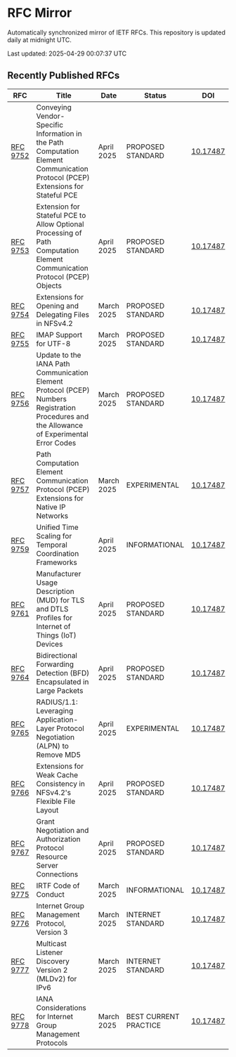 # RFC Mirror

Automatically synchronized mirror of IETF RFCs. This repository is updated daily at midnight UTC.

Last updated: 2025-04-29 00:07:37 UTC

## Recently Published RFCs

| RFC | Title | Date | Status | DOI |
|-----|-------|------|--------|-----|
| [RFC 9752](rfcs/rfc9752.txt) | Conveying Vendor-Specific Information in the Path Computation Element Communication Protocol (PCEP) Extensions for Stateful PCE | April 2025 | PROPOSED STANDARD | [10.17487](https://doi.org/10.17487/RFC9752) |
| [RFC 9753](rfcs/rfc9753.txt) | Extension for Stateful PCE to Allow Optional Processing of Path Computation Element Communication Protocol (PCEP) Objects | April 2025 | PROPOSED STANDARD | [10.17487](https://doi.org/10.17487/RFC9753) |
| [RFC 9754](rfcs/rfc9754.txt) | Extensions for Opening and Delegating Files in NFSv4.2 | March 2025 | PROPOSED STANDARD | [10.17487](https://doi.org/10.17487/RFC9754) |
| [RFC 9755](rfcs/rfc9755.txt) | IMAP Support for UTF-8 | March 2025 | PROPOSED STANDARD | [10.17487](https://doi.org/10.17487/RFC9755) |
| [RFC 9756](rfcs/rfc9756.txt) | Update to the IANA Path Communication Element Protocol (PCEP) Numbers Registration Procedures and the Allowance of Experimental Error Codes | March 2025 | PROPOSED STANDARD | [10.17487](https://doi.org/10.17487/RFC9756) |
| [RFC 9757](rfcs/rfc9757.txt) | Path Computation Element Communication Protocol (PCEP) Extensions for Native IP Networks | March 2025 | EXPERIMENTAL | [10.17487](https://doi.org/10.17487/RFC9757) |
| [RFC 9759](rfcs/rfc9759.txt) | Unified Time Scaling for Temporal Coordination Frameworks | April 2025 | INFORMATIONAL | [10.17487](https://doi.org/10.17487/RFC9759) |
| [RFC 9761](rfcs/rfc9761.txt) | Manufacturer Usage Description (MUD) for TLS and DTLS Profiles for Internet of Things (IoT) Devices | April 2025 | PROPOSED STANDARD | [10.17487](https://doi.org/10.17487/RFC9761) |
| [RFC 9764](rfcs/rfc9764.txt) | Bidirectional Forwarding Detection (BFD) Encapsulated in Large Packets | April 2025 | PROPOSED STANDARD | [10.17487](https://doi.org/10.17487/RFC9764) |
| [RFC 9765](rfcs/rfc9765.txt) | RADIUS/1.1: Leveraging Application-Layer Protocol Negotiation (ALPN) to Remove MD5 | April 2025 | EXPERIMENTAL | [10.17487](https://doi.org/10.17487/RFC9765) |
| [RFC 9766](rfcs/rfc9766.txt) | Extensions for Weak Cache Consistency in NFSv4.2's Flexible File Layout | April 2025 | PROPOSED STANDARD | [10.17487](https://doi.org/10.17487/RFC9766) |
| [RFC 9767](rfcs/rfc9767.txt) | Grant Negotiation and Authorization Protocol Resource Server Connections | April 2025 | PROPOSED STANDARD | [10.17487](https://doi.org/10.17487/RFC9767) |
| [RFC 9775](rfcs/rfc9775.txt) | IRTF Code of Conduct | March 2025 | INFORMATIONAL | [10.17487](https://doi.org/10.17487/RFC9775) |
| [RFC 9776](rfcs/rfc9776.txt) | Internet Group Management Protocol, Version 3 | March 2025 | INTERNET STANDARD | [10.17487](https://doi.org/10.17487/RFC9776) |
| [RFC 9777](rfcs/rfc9777.txt) | Multicast Listener Discovery Version 2 (MLDv2) for IPv6 | March 2025 | INTERNET STANDARD | [10.17487](https://doi.org/10.17487/RFC9777) |
| [RFC 9778](rfcs/rfc9778.txt) | IANA Considerations for Internet Group Management Protocols | March 2025 | BEST CURRENT PRACTICE | [10.17487](https://doi.org/10.17487/RFC9778) |
